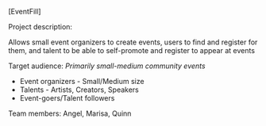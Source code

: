 [EventFill]
 
Project description:
 
Allows small event organizers to create events, users to find and register for them, and talent to be able to self-promote and register to appear at events
 
Target audience:
*Primarily small-medium community events*
* Event organizers - Small/Medium size
* Talents - Artists, Creators, Speakers
* Event-goers/Talent followers
 
Team members:
Angel, Marisa, Quinn
